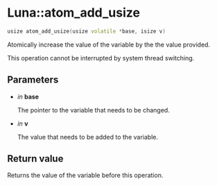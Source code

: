 # Luna::atom_add_usize

```c++
usize atom_add_usize(usize volatile *base, isize v)
```

Atomically increase the value of the variable by the the value provided. 

This operation cannot be interrupted by system thread switching. 

## Parameters
* *in* **base**

    The pointer to the variable that needs to be changed. 

* *in* **v**

    The value that needs to be added to the variable. 

## Return value
Returns the value of the variable before this operation. 


